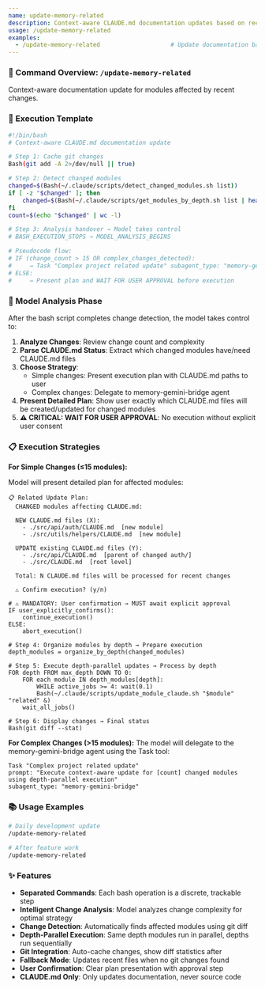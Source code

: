 ```yaml
---
name: update-memory-related
description: Context-aware CLAUDE.md documentation updates based on recent changes
usage: /update-memory-related
examples:
  - /update-memory-related                    # Update documentation based on recent changes
---
```


### 🚀 Command Overview: `/update-memory-related`

Context-aware documentation update for modules affected by recent changes.


### 📝 Execution Template

```bash
#!/bin/bash
# Context-aware CLAUDE.md documentation update

# Step 1: Cache git changes
Bash(git add -A 2>/dev/null || true)

# Step 2: Detect changed modules  
changed=$(Bash(~/.claude/scripts/detect_changed_modules.sh list))
if [ -z "$changed" ]; then
    changed=$(Bash(~/.claude/scripts/get_modules_by_depth.sh list | head -10))
fi
count=$(echo "$changed" | wc -l)

# Step 3: Analysis handover → Model takes control  
# BASH_EXECUTION_STOPS → MODEL_ANALYSIS_BEGINS

# Pseudocode flow:
# IF (change_count > 15 OR complex_changes_detected):
#     → Task "Complex project related update" subagent_type: "memory-gemini-bridge"
# ELSE:
#     → Present plan and WAIT FOR USER APPROVAL before execution
```

### 🧠 Model Analysis Phase

After the bash script completes change detection, the model takes control to:

1. **Analyze Changes**: Review change count and complexity  
2. **Parse CLAUDE.md Status**: Extract which changed modules have/need CLAUDE.md files
3. **Choose Strategy**: 
   - Simple changes: Present execution plan with CLAUDE.md paths to user
   - Complex changes: Delegate to memory-gemini-bridge agent
4. **Present Detailed Plan**: Show user exactly which CLAUDE.md files will be created/updated for changed modules
5. **⚠️ CRITICAL: WAIT FOR USER APPROVAL**: No execution without explicit user consent

### 📋 Execution Strategies

**For Simple Changes (≤15 modules):**

Model will present detailed plan for affected modules:
```
📋 Related Update Plan:
  CHANGED modules affecting CLAUDE.md:
  
  NEW CLAUDE.md files (X):
    - ./src/api/auth/CLAUDE.md  [new module]
    - ./src/utils/helpers/CLAUDE.md  [new module]
  
  UPDATE existing CLAUDE.md files (Y):
    - ./src/api/CLAUDE.md  [parent of changed auth/]
    - ./src/CLAUDE.md  [root level]

  Total: N CLAUDE.md files will be processed for recent changes
  
  ⚠️ Confirm execution? (y/n)
```

```pseudo
# ⚠️ MANDATORY: User confirmation → MUST await explicit approval
IF user_explicitly_confirms():
    continue_execution()
ELSE:
    abort_execution()

# Step 4: Organize modules by depth → Prepare execution
depth_modules = organize_by_depth(changed_modules)

# Step 5: Execute depth-parallel updates → Process by depth
FOR depth FROM max_depth DOWN TO 0:
    FOR each module IN depth_modules[depth]:
        WHILE active_jobs >= 4: wait(0.1)
        Bash(~/.claude/scripts/update_module_claude.sh "$module" "related" &)
    wait_all_jobs()

# Step 6: Display changes → Final status
Bash(git diff --stat)
```

**For Complex Changes (>15 modules):**
The model will delegate to the memory-gemini-bridge agent using the Task tool:
```
Task "Complex project related update"
prompt: "Execute context-aware update for [count] changed modules using depth-parallel execution"
subagent_type: "memory-gemini-bridge"
```


### 📚 Usage Examples

```bash
# Daily development update
/update-memory-related

# After feature work
/update-memory-related
```

### ✨ Features

- **Separated Commands**: Each bash operation is a discrete, trackable step
- **Intelligent Change Analysis**: Model analyzes change complexity for optimal strategy
- **Change Detection**: Automatically finds affected modules using git diff
- **Depth-Parallel Execution**: Same depth modules run in parallel, depths run sequentially  
- **Git Integration**: Auto-cache changes, show diff statistics after
- **Fallback Mode**: Updates recent files when no git changes found
- **User Confirmation**: Clear plan presentation with approval step
- **CLAUDE.md Only**: Only updates documentation, never source code